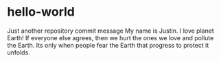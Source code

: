 # hello-world
Just another repository
commit message
My name is Justin. I love planet Earth!
If everyone else agrees, then we hurt the ones we love and pollute the Earth.
Its only when people fear the Earth that progress to protect it unfolds.
